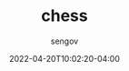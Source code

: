 ---
date: 2022-04-20T10:02:20-04:00
title: "chess"
seo_title: "chess"
description: chess
author: sengov
image:
video:
url: games/chess
weight: 0
type: "games"
layout: chess

---